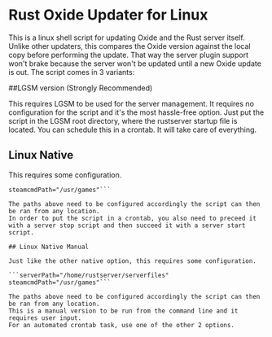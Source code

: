 # Rust Oxide Updater for Linux

This is a linux shell script for updating Oxide and the Rust server itself.
Unlike other updaters, this compares the Oxide version against the local copy before performing the update.
That way the server plugin support won't brake because the server won't be updated until a new Oxide update is out.
The script comes in 3 variants:

##LGSM version (Strongly Recommended)

This requires LGSM to be used for the server management. It requires no configuration for the script and it's the most 
hassle-free option. Just put the script in the LGSM root directory, where the rustserver startup file is located. You can schedule this in a crontab.
It will take care of everything.

## Linux Native

This requires some configuration. 

```serverPath="/home/rustserver/serverfiles"
steamcmdPath="/usr/games"```

The paths above need to be configured accordingly the script can then be ran from any location.
In order to put the script in a crontab, you also need to preceed it with a server stop script and then succeed it with a server start script.

## Linux Native Manual

Just like the other native option, this requires some configuration. 

```serverPath="/home/rustserver/serverfiles"
steamcmdPath="/usr/games"```

The paths above need to be configured accordingly the script can then be ran from any location.
This is a manual version to be run from the command line and it requires user input.
For an automated crontab task, use one of the other 2 options.
